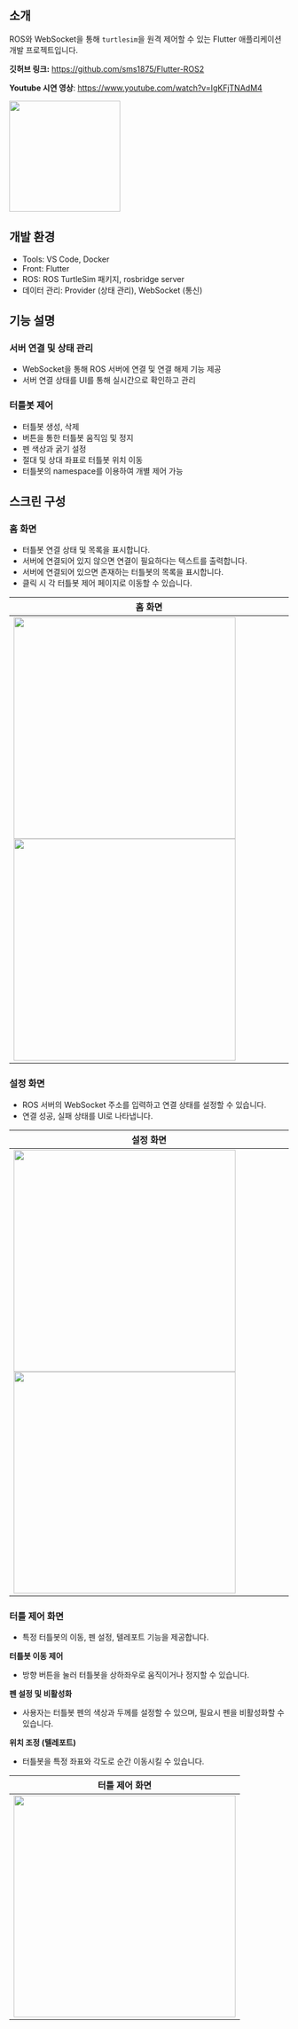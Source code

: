 ## 소개

ROS와 WebSocket을 통해 `turtlesim`을 원격 제어할 수 있는 Flutter 애플리케이션 개발 프로젝트입니다.

**깃허브 링크:** https://github.com/sms1875/Flutter-ROS2

**Youtube 시연 영상**: https://www.youtube.com/watch?v=IgKFjTNAdM4

<img src="https://github.com/user-attachments/assets/74af9277-5f39-47e5-959e-9d062d752e95" width="200"/>

## 개발 환경

- Tools: VS Code, Docker
- Front: Flutter
- ROS: ROS TurtleSim 패키지, rosbridge server
- 데이터 관리: Provider (상태 관리), WebSocket (통신)

## 기능 설명

### 서버 연결 및 상태 관리

- WebSocket을 통해 ROS 서버에 연결 및 연결 해제 기능 제공
- 서버 연결 상태를 UI를 통해 실시간으로 확인하고 관리

### 터틀봇 제어

- 터틀봇 생성, 삭제
- 버튼을 통한 터틀봇 움직임 및 정지
- 펜 색상과 굵기 설정
- 절대 및 상대 좌표로 터틀봇 위치 이동
- 터틀봇의 namespace를 이용하여 개별 제어 가능

## 스크린 구성

### 홈 화면

- 터틀봇 연결 상태 및 목록을 표시합니다.
- 서버에 연결되어 있지 않으면 연결이 필요하다는 텍스트를 출력합니다.
- 서버에 연결되어 있으면 존재하는 터틀봇의 목록을 표시합니다.
- 클릭 시 각 터틀봇 제어 페이지로 이동할 수 있습니다.


| 홈 화면 |
|----------|
| <img src="https://github.com/user-attachments/assets/df048915-34b0-4d81-bcea-207576eb6b6c" width="400"/> <img src="https://github.com/user-attachments/assets/528e2785-1b42-42e6-a254-196902ad5ee7" width="400"/> |


### 설정 화면

- ROS 서버의 WebSocket 주소를 입력하고 연결 상태를 설정할 수 있습니다.
- 연결 성공, 실패 상태를 UI로 나타냅니다.


| 설정 화면 |
|----------|
| <img src="https://github.com/user-attachments/assets/d415c253-6d2a-45cf-b1b4-cdcdf2c21f90" width="400"/> <img src="https://github.com/user-attachments/assets/f632c634-d0e4-4170-a7a4-dc627a8f666e" width="400"/> |


### 터틀 제어 화면

- 특정 터틀봇의 이동, 펜 설정, 텔레포트 기능을 제공합니다.

**터틀봇 이동 제어**

- 방향 버튼을 눌러 터틀봇을 상하좌우로 움직이거나 정지할 수 있습니다.

**펜 설정 및 비활성화**

- 사용자는 터틀봇 펜의 색상과 두께를 설정할 수 있으며, 필요시 펜을 비활성화할 수 있습니다.

**위치 조정 (텔레포트)**

- 터틀봇을 특정 좌표와 각도로 순간 이동시킬 수 있습니다.


| 터틀 제어 화면 |
|----------|
| <img src="https://github.com/user-attachments/assets/b3fd5570-8ed5-4db7-9a77-973a44ccb415" width="400"/> |
